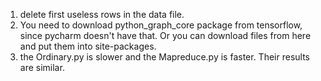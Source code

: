 1. delete first useless rows in the data file.
2. You need to download python_graph_core package from tensorflow, since pycharm doesn't have that.
    Or you can download files from here and put them into site-packages.
3. the Ordinary.py is slower and the Mapreduce.py is faster. Their results are similar.
